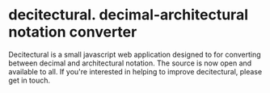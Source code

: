 # decitectural. decimal-architectural notation converter

Decitectural is a small javascript web application designed to for converting between decimal and architectural notation. The source is now open and available to all. If you're interested in helping to improve decitectural, please get in touch.